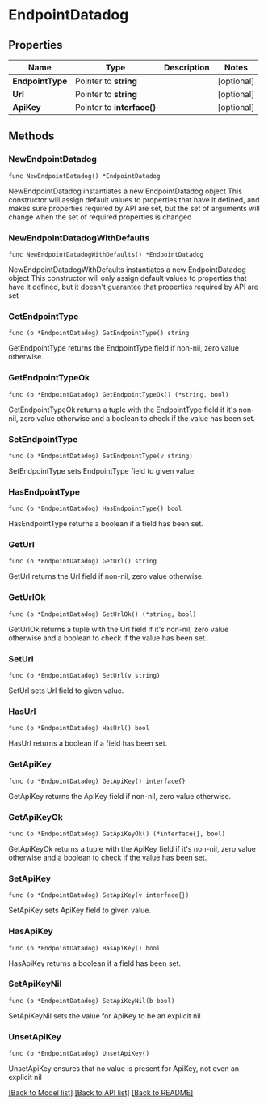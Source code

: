 # EndpointDatadog

## Properties

Name | Type | Description | Notes
------------ | ------------- | ------------- | -------------
**EndpointType** | Pointer to **string** |  | [optional] 
**Url** | Pointer to **string** |  | [optional] 
**ApiKey** | Pointer to **interface{}** |  | [optional] 

## Methods

### NewEndpointDatadog

`func NewEndpointDatadog() *EndpointDatadog`

NewEndpointDatadog instantiates a new EndpointDatadog object
This constructor will assign default values to properties that have it defined,
and makes sure properties required by API are set, but the set of arguments
will change when the set of required properties is changed

### NewEndpointDatadogWithDefaults

`func NewEndpointDatadogWithDefaults() *EndpointDatadog`

NewEndpointDatadogWithDefaults instantiates a new EndpointDatadog object
This constructor will only assign default values to properties that have it defined,
but it doesn't guarantee that properties required by API are set

### GetEndpointType

`func (o *EndpointDatadog) GetEndpointType() string`

GetEndpointType returns the EndpointType field if non-nil, zero value otherwise.

### GetEndpointTypeOk

`func (o *EndpointDatadog) GetEndpointTypeOk() (*string, bool)`

GetEndpointTypeOk returns a tuple with the EndpointType field if it's non-nil, zero value otherwise
and a boolean to check if the value has been set.

### SetEndpointType

`func (o *EndpointDatadog) SetEndpointType(v string)`

SetEndpointType sets EndpointType field to given value.

### HasEndpointType

`func (o *EndpointDatadog) HasEndpointType() bool`

HasEndpointType returns a boolean if a field has been set.

### GetUrl

`func (o *EndpointDatadog) GetUrl() string`

GetUrl returns the Url field if non-nil, zero value otherwise.

### GetUrlOk

`func (o *EndpointDatadog) GetUrlOk() (*string, bool)`

GetUrlOk returns a tuple with the Url field if it's non-nil, zero value otherwise
and a boolean to check if the value has been set.

### SetUrl

`func (o *EndpointDatadog) SetUrl(v string)`

SetUrl sets Url field to given value.

### HasUrl

`func (o *EndpointDatadog) HasUrl() bool`

HasUrl returns a boolean if a field has been set.

### GetApiKey

`func (o *EndpointDatadog) GetApiKey() interface{}`

GetApiKey returns the ApiKey field if non-nil, zero value otherwise.

### GetApiKeyOk

`func (o *EndpointDatadog) GetApiKeyOk() (*interface{}, bool)`

GetApiKeyOk returns a tuple with the ApiKey field if it's non-nil, zero value otherwise
and a boolean to check if the value has been set.

### SetApiKey

`func (o *EndpointDatadog) SetApiKey(v interface{})`

SetApiKey sets ApiKey field to given value.

### HasApiKey

`func (o *EndpointDatadog) HasApiKey() bool`

HasApiKey returns a boolean if a field has been set.

### SetApiKeyNil

`func (o *EndpointDatadog) SetApiKeyNil(b bool)`

 SetApiKeyNil sets the value for ApiKey to be an explicit nil

### UnsetApiKey
`func (o *EndpointDatadog) UnsetApiKey()`

UnsetApiKey ensures that no value is present for ApiKey, not even an explicit nil

[[Back to Model list]](../README.md#documentation-for-models) [[Back to API list]](../README.md#documentation-for-api-endpoints) [[Back to README]](../README.md)



